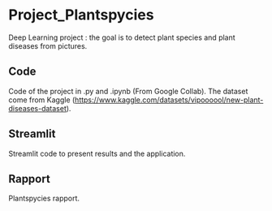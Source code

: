 # Project_Plantspycies
 Deep Learning project : the goal is to detect plant species and plant diseases from pictures.
 
 
 ## Code
Code of the project in .py and .ipynb (From Google Collab).
The dataset come from Kaggle (https://www.kaggle.com/datasets/vipoooool/new-plant-diseases-dataset).

## Streamlit
Streamlit code to present results and the application.

## Rapport
Plantspycies rapport.

